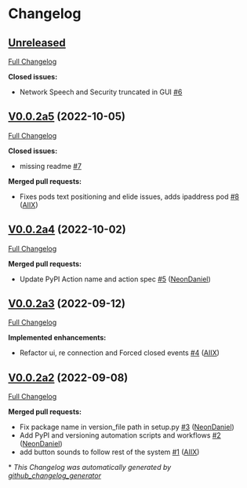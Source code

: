 # Changelog

## [Unreleased](https://github.com/OpenVoiceOS/ovos-PHAL-plugin-gui-network-client/tree/HEAD)

[Full Changelog](https://github.com/OpenVoiceOS/ovos-PHAL-plugin-gui-network-client/compare/V0.0.2a5...HEAD)

**Closed issues:**

- Network Speech and Security truncated in GUI [\#6](https://github.com/OpenVoiceOS/ovos-PHAL-plugin-gui-network-client/issues/6)

## [V0.0.2a5](https://github.com/OpenVoiceOS/ovos-PHAL-plugin-gui-network-client/tree/V0.0.2a5) (2022-10-05)

[Full Changelog](https://github.com/OpenVoiceOS/ovos-PHAL-plugin-gui-network-client/compare/V0.0.2a4...V0.0.2a5)

**Closed issues:**

- missing readme [\#7](https://github.com/OpenVoiceOS/ovos-PHAL-plugin-gui-network-client/issues/7)

**Merged pull requests:**

- Fixes pods text positioning and elide issues, adds ipaddress pod [\#8](https://github.com/OpenVoiceOS/ovos-PHAL-plugin-gui-network-client/pull/8) ([AIIX](https://github.com/AIIX))

## [V0.0.2a4](https://github.com/OpenVoiceOS/ovos-PHAL-plugin-gui-network-client/tree/V0.0.2a4) (2022-10-02)

[Full Changelog](https://github.com/OpenVoiceOS/ovos-PHAL-plugin-gui-network-client/compare/V0.0.2a3...V0.0.2a4)

**Merged pull requests:**

- Update PyPI Action name and action spec [\#5](https://github.com/OpenVoiceOS/ovos-PHAL-plugin-gui-network-client/pull/5) ([NeonDaniel](https://github.com/NeonDaniel))

## [V0.0.2a3](https://github.com/OpenVoiceOS/ovos-PHAL-plugin-gui-network-client/tree/V0.0.2a3) (2022-09-12)

[Full Changelog](https://github.com/OpenVoiceOS/ovos-PHAL-plugin-gui-network-client/compare/V0.0.2a2...V0.0.2a3)

**Implemented enhancements:**

- Refactor ui, re connection and Forced closed events [\#4](https://github.com/OpenVoiceOS/ovos-PHAL-plugin-gui-network-client/pull/4) ([AIIX](https://github.com/AIIX))

## [V0.0.2a2](https://github.com/OpenVoiceOS/ovos-PHAL-plugin-gui-network-client/tree/V0.0.2a2) (2022-09-08)

[Full Changelog](https://github.com/OpenVoiceOS/ovos-PHAL-plugin-gui-network-client/compare/d6c422592d546db624963b4d0f0f7eaab92191a4...V0.0.2a2)

**Merged pull requests:**

- Fix package name in version\_file path in setup.py [\#3](https://github.com/OpenVoiceOS/ovos-PHAL-plugin-gui-network-client/pull/3) ([NeonDaniel](https://github.com/NeonDaniel))
- Add PyPI and versioning automation scripts and workflows [\#2](https://github.com/OpenVoiceOS/ovos-PHAL-plugin-gui-network-client/pull/2) ([NeonDaniel](https://github.com/NeonDaniel))
- add button sounds to follow rest of the system [\#1](https://github.com/OpenVoiceOS/ovos-PHAL-plugin-gui-network-client/pull/1) ([AIIX](https://github.com/AIIX))



\* *This Changelog was automatically generated by [github_changelog_generator](https://github.com/github-changelog-generator/github-changelog-generator)*
